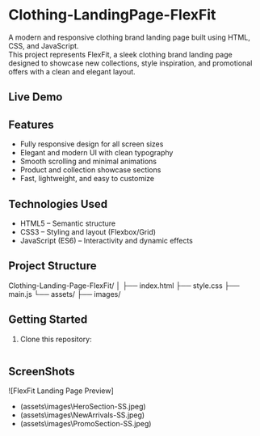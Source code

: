 # Clothing-LandingPage-FlexFit

A modern and responsive clothing brand landing page built using HTML, CSS, and JavaScript.  
This project represents FlexFit, a sleek clothing brand landing page designed to showcase new collections, style inspiration, and promotional offers with a clean and elegant layout.

## Live Demo

##  Features
-  Fully responsive design for all screen sizes  
-  Elegant and modern UI with clean typography  
-  Smooth scrolling and minimal animations  
-  Product and collection showcase sections  
-  Fast, lightweight, and easy to customize  

## Technologies Used
- HTML5 – Semantic structure  
- CSS3 – Styling and layout (Flexbox/Grid)  
- JavaScript (ES6) – Interactivity and dynamic effects  

## Project Structure
Clothing-Landing-Page-FlexFit/
│
├── index.html
├── style.css
├── main.js
└── assets/
├── images/

## Getting Started
1. Clone this repository:
   ```bash
   
   
## ScreenShots
![FlexFit Landing Page Preview]
- (assets\images\HeroSection-SS.jpeg)
- (assets\images\NewArrivals-SS.jpeg)
- (assets\images\PromoSection-SS.jpeg)

